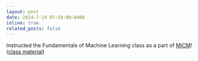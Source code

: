 ```yaml
---
layout: post
date: 2024-7-14 07:59:00-0400
inline: true
related_posts: false
---
```


Instructed the  Fundamentals of Machine Learning class as a part of [MiCM](https://www.mcgill.ca/micm/)! ([class material](https://github.com/tugcegurbuz/MiCM-Fundamentals-of-ML))
